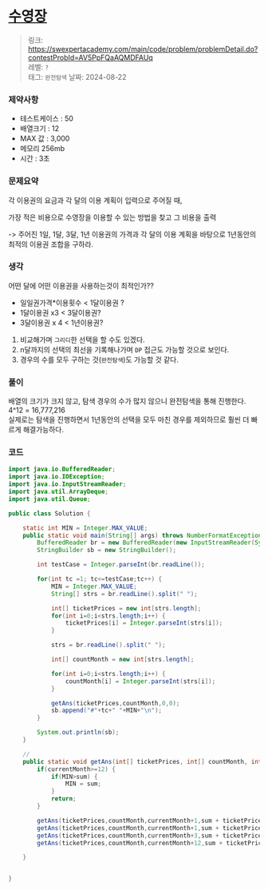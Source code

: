 # [수영장](https://swexpertacademy.com/main/code/problem/problemDetail.do?contestProbId=AV5PpFQaAQMDFAUq)

> 링크: <https://swexpertacademy.com/main/code/problem/problemDetail.do?contestProbId=AV5PpFQaAQMDFAUq>  
> 레벨: `?`  
> 태그: `완전탐색`
> 날짜: 2024-08-22

### 제약사항

- 테스트케이스 : 50
- 배열크기 : 12
- MAX 값 : 3,000
- 메모리 256mb
- 시간 : 3초

### 문제요약

각 이용권의 요금과 각 달의 이용 계획이 입력으로 주어질 때,

가장 적은 비용으로 수영장을 이용할 수 있는 방법을 찾고 그 비용을 출력

-> 주어진 1일, 1달, 3달, 1년 이용권의 가격과 각 달의 이용 계획을 바탕으로 1년동안의 최적의 이용권 조합을 구하라.

### 생각

어떤 달에 어떤 이용권을 사용하는것이 최적인가??

- 일일권가격\*이용횟수 < 1달이용권 ?
- 1달이용권 x3 < 3달이용권?
- 3달이용권 x 4 < 1년이용권?


1. 비교해가며 `그리디`한 선택을 할 수도 있겠다.
2. n달까지의 선택의 최선을 기록해나가며 `DP` 접근도 가능할 것으로 보인다.
3. 경우의 수를 모두 구하는 것(`완전탐색`)도 가능할 것 같다.

### 풀이

배열의 크기가 크지 않고, 탐색 경우의 수가 많지 않으니 완전탐색을 통해 진행한다.   
4^12 = 16,777,216   
실제로는 탐색을 진행하면서 1년동안의 선택을 모두 마친 경우를 제외하므로 훨씬 더 빠르게 해결가능하다.

### 코드

```java
import java.io.BufferedReader;
import java.io.IOException;
import java.io.InputStreamReader;
import java.util.ArrayDeque;
import java.util.Queue;

public class Solution {

	static int MIN = Integer.MAX_VALUE;
	public static void main(String[] args) throws NumberFormatException, IOException {
		BufferedReader br = new BufferedReader(new InputStreamReader(System.in));
		StringBuilder sb = new StringBuilder();

		int testCase = Integer.parseInt(br.readLine());

		for(int tc =1; tc<=testCase;tc++) {
			MIN = Integer.MAX_VALUE;
			String[] strs = br.readLine().split(" ");

			int[] ticketPrices = new int[strs.length];
			for(int i=0;i<strs.length;i++) {
				ticketPrices[i] = Integer.parseInt(strs[i]);
			}

			strs = br.readLine().split(" ");

			int[] countMonth = new int[strs.length];

			for(int i=0;i<strs.length;i++) {
				countMonth[i] = Integer.parseInt(strs[i]);
			}

			getAns(ticketPrices,countMonth,0,0);
			sb.append("#"+tc+" "+MIN+"\n");
		}

		System.out.println(sb);
	}

	//
	public static void getAns(int[] ticketPrices, int[] countMonth, int currentMonth, int sum) {
		if(currentMonth>=12) {
			if(MIN>sum) {
				MIN = sum;
			}
			return;
		}

		getAns(ticketPrices,countMonth,currentMonth+1,sum + ticketPrices[0] * countMonth[currentMonth]);
		getAns(ticketPrices,countMonth,currentMonth+1,sum + ticketPrices[1]);
		getAns(ticketPrices,countMonth,currentMonth+3,sum + ticketPrices[2]);
		getAns(ticketPrices,countMonth,currentMonth+12,sum + ticketPrices[3]);

	}


}
```

